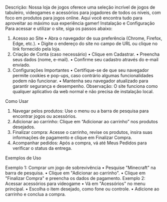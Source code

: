 Descrição:
Nossa loja de jogos oferece uma seleção incrível de jogos de tabuleiro, videogames e acessórios para jogadores de todos os níveis, com foco em produtos para jogos online. Aqui você encontra tudo para aproveitar ao máximo sua experiência gamer!
Instalação e Configuração 
Para acessar e utilizar o site, siga os passos abaixo:
1. Acesso ao Site
• Abra o navegador de sua preferência (Chrome, Firefox, Edge, etc.).
• Digite o endereço do site no campo de URL ou clique no link fornecido pela loja.
2. Criação de Conta (caso necessário)
• Clique em Cadastrar.
• Preencha seus dados (nome, e-mail).
• Confirme seu cadastro através do e-mail enviado.
3. Configurações Importantes
• Certifique-se de que seu navegador permite cookies e pop-ups, caso contrário algumas funcionalidades podem não funcionar.
• Mantenha seu navegador atualizado para garantir segurança e desempenho.
Observação: O site funciona como qualquer aplicativo da web normal e não precisa de instalação local.

Como Usar

1. Navegar pelos produtos: 
Use o menu ou a barra de pesquisa para encontrar jogos ou acessórios.
2. Adicionar ao carrinho: Clique em “Adicionar ao carrinho” nos produtos desejados.
3. Finalizar compra: Acesse o carrinho, revise os produtos, insira suas informações de pagamento e clique em Finalizar Compra.
4. Acompanhar pedidos: Após a compra, vá até Meus Pedidos para verificar o status da entrega.


Exemplos de Uso

Exemplo 1: Comprar um jogo de sobrevivência 
• Pesquise "Minecraft" na barra de pesquisa.
• Clique em "Adicionar ao carrinho".
• Clique em "Finalizar Compra" e preencha os dados de pagamento.
Exemplo 2: Acessar acessórios para videogame
• Vá em "Acessórios" no menu principal.
• Escolha o item desejado, como fone ou controle.
• Adicione ao carrinho e conclua a compra.
